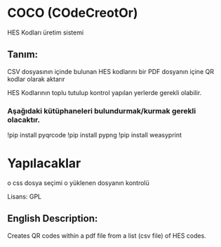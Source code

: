 # COCO (COdeCreotOr)

HES Kodları üretim sistemi

## Tanım:
CSV dosyasının içinde bulunan HES kodlarını bir PDF dosyanın içine QR kodlar olarak aktarır

HES Kodlarının toplu tutulup kontrol yapılan yerlerde gerekli olabilir.

### Aşağıdaki kütüphaneleri bulundurmak/kurmak gerekli olacaktır.
!pip install pyqrcode
!pip install pypng
!pip install weasyprint

# Yapılacaklar
o css dosya seçimi
o yüklenen dosyanın kontrolü

Lisans:
GPL

## English Description:
Creates QR codes within a pdf file from a list (csv file) of HES codes.
